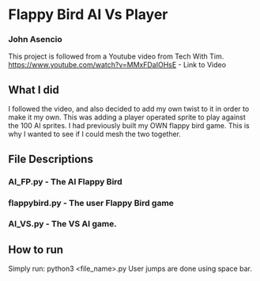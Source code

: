 # Flappy Bird AI Vs Player
### John Asencio
This project is followed from a Youtube video from Tech With Tim.
https://www.youtube.com/watch?v=MMxFDaIOHsE - Link to Video

## What I did
I followed the video, and also decided to add my own twist to it in order to make it my own. 
This was adding a player operated sprite to play against the 100 AI sprites. I had previously built my OWN
flappy bird game. This is why I wanted to see if I could mesh the two together.

## File Descriptions
### AI_FP.py - The AI Flappy Bird
### flappybird.py - The user Flappy Bird game
### AI_VS.py - The VS AI game. 

## How to run
Simply run: python3 <file_name>.py
User jumps are done using space bar.